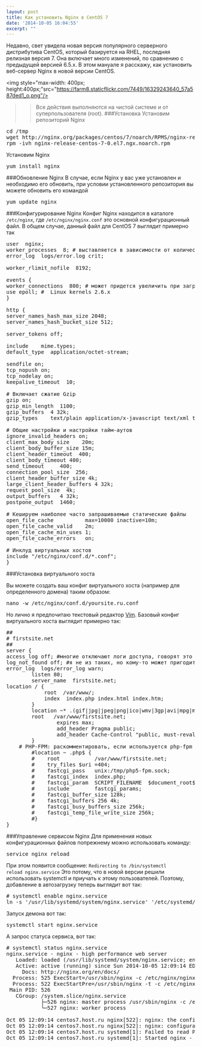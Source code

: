 ```yaml
---
layout: post
title: Как установить Nginx в CentOS 7
date: '2014-10-05 16:04:55'
excerpt: ""
---
```


Недавно, свет увидела новая версия популярного серверного дистрибутива CentOS, который базируется на RHEL, последняя релизная версия 7. Она включает много изменений, по сравнению с предыдущей версией 6.5.х. В этом мануале я расскажу, как установить веб-сервер Nginx в новой версии CentOS.

<img style="max-width: 400px; height:400px;"src="https://farm8.staticflickr.com/7449/16329243640_57a587ded1_o.png"/>
>>Все действия выполняются на чистой системе и от суперпользователя (root).
###Установка
Установим репозиторий Nginx
<pre>
cd /tmp
wget http://nginx.org/packages/centos/7/noarch/RPMS/nginx-release-centos-7-0.el7.ngx.noarch.rpm
rpm -ivh nginx-release-centos-7-0.el7.ngx.noarch.rpm
</pre>
Установим Nginx
<pre>
yum install nginx
</pre>
###Обновление Nginx
В случае, если Nginx у вас уже установлен и необходимо его обновить, при условии установленного репозитория вы можете обновить его командой
<pre>
yum update nginx
</pre>
###Конфигурирование Nginx
Конфиг Nginx находится в каталоге <code>/etc/nginx</code>, где <code>/etc/nginx/nginx.conf</code> это основной конфигурационный файл.
В общем случае, данный файл для CentOS 7 выглядит примерно так
<pre>
user  nginx;
worker_processes  8; # выставляется в зависимости от количества ядер
error_log  logs/error.log crit;

worker_rlimit_nofile  8192;

events {
worker_connections  800; # может придется увеличить при загруженном сервере
use epoll; #  Linux kernels 2.6.x
}

http {
server_names_hash_max_size 2048;
server_names_hash_bucket_size 512;

server_tokens off;

include    mime.types;
default_type  application/octet-stream;

sendfile on;
tcp_nopush on;
tcp_nodelay on;
keepalive_timeout  10;

# Включает сжатие Gzip
gzip on;
gzip_min_length  1100;
gzip_buffers  4 32k;
gzip_types    text/plain application/x-javascript text/xml text/css;

# Общие настройки и настройки тайм-аутов
ignore_invalid_headers on;
client_max_body_size    20m;
client_body_buffer_size 15m;
client_header_timeout  400;
client_body_timeout 400;
send_timeout     400;
connection_pool_size  256;
client_header_buffer_size 4k;
large_client_header_buffers 4 32k;
request_pool_size  4k;
output_buffers   4 32k;
postpone_output  1460;

# Кешируем наиболее часто запрашиваемые статические файлы
open_file_cache          max=10000 inactive=10m;
open_file_cache_valid    2m;
open_file_cache_min_uses 1;
open_file_cache_errors   on;

# Инклуд виртуальных хостов
include "/etc/nginx/conf.d/*.conf";
}
</pre>
###Установка виртуального хоста

Вы можете создать ваш конфиг виртуального хоста (например для определенного домена) таким образом:
<pre>
nano -w /etc/nginx/conf.d/yoursite.ru.conf
</pre>
Но лично я предпочитаю текстовый редактор [Vim](http://www.vim.org/).
Базовый конфиг виртуального хоста выглядит примерно так:
<pre>
##
# firstsite.net
##
server {
access_log off; #многие отключают логи доступа, говорят это снижает нагрузку
log_not_found off; #я не из таких, но кому-то может пригодится
error_log  logs/error_log warn;
        listen 80;
        server_name  firstsite.net;
location / {
            root  /var/www/;
            index  index.php index.html index.htm;
        }
        location ~* .(gif|jpg|jpeg|png|ico|wmv|3gp|avi|mpg|mpeg|mp4|flv|mp3|mid|js|css|wml|swf)$ {
        root   /var/www/firstsite.net;
                expires max;
                add_header Pragma public;
                add_header Cache-Control "public, must-revalidate, proxy-revalidate";
        }
	# PHP-FPM: раскомментировать, если используется php-fpm
        #location ~ .php$ {
        #    root           /var/www/firstsite.net;
        #    try_files $uri =404;
        #    fastcgi_pass   unix:/tmp/php5-fpm.sock;
        #    fastcgi_index  index.php;
        #    fastcgi_param  SCRIPT_FILENAME  $document_root$fastcgi_script_name;
        #    include        fastcgi_params;
        #    fastcgi_buffer_size 128k;
        #    fastcgi_buffers 256 4k;
        #    fastcgi_busy_buffers_size 256k;
        #    fastcgi_temp_file_write_size 256k;
        #}
}
</pre>
###Управление сервисом Nginx
Для применения новых конфигурационных файлов попрежнему можно использовать команду:
<pre>
service nginx reload
</pre>
При этом появится сообщение: <code>Redirecting to /bin/systemctl reload  nginx.service</code>
Это потому, что в новой версии решили использовать systemctl и приучать к этому пользователей.
Поэтому, добавление в автозагрузку теперь выглядит вот так:
<pre>
# systemctl enable nginx.service
ln -s '/usr/lib/systemd/system/nginx.service' '/etc/systemd/system/multi-user.target.wants/nginx.service'
</pre>
Запуск демона вот так:
<pre>
systemctl start nginx.service
</pre>
А запрос статуса сервиса, вот так:
<pre>
# systemctl status nginx.service
nginx.service - nginx - high performance web server
   Loaded: loaded (/usr/lib/systemd/system/nginx.service; enabled)
   Active: active (running) since Sun 2014-10-05 12:09:14 EDT; 7s ago
     Docs: http://nginx.org/en/docs/
  Process: 525 ExecStart=/usr/sbin/nginx -c /etc/nginx/nginx.conf (code=exited, status=0/SUCCESS)
  Process: 522 ExecStartPre=/usr/sbin/nginx -t -c /etc/nginx/nginx.conf (code=exited, status=0/SUCCESS)
 Main PID: 526
   CGroup: /system.slice/nginx.service
           ├─526 nginx: master process /usr/sbin/nginx -c /etc/nginx/nginx.conf
           └─527 nginx: worker process

Oct 05 12:09:14 centos7.host.ru nginx[522]: nginx: the configuration file /etc/nginx/nginx.conf syntax is ok
Oct 05 12:09:14 centos7.host.ru nginx[522]: nginx: configuration file /etc/nginx/nginx.conf test is successful
Oct 05 12:09:14 centos7.host.ru systemd[1]: Failed to read PID from file /run/nginx.pid: Invalid argument
Oct 05 12:09:14 centos7.host.ru systemd[1]: Started nginx - high performance web server.
</pre>



